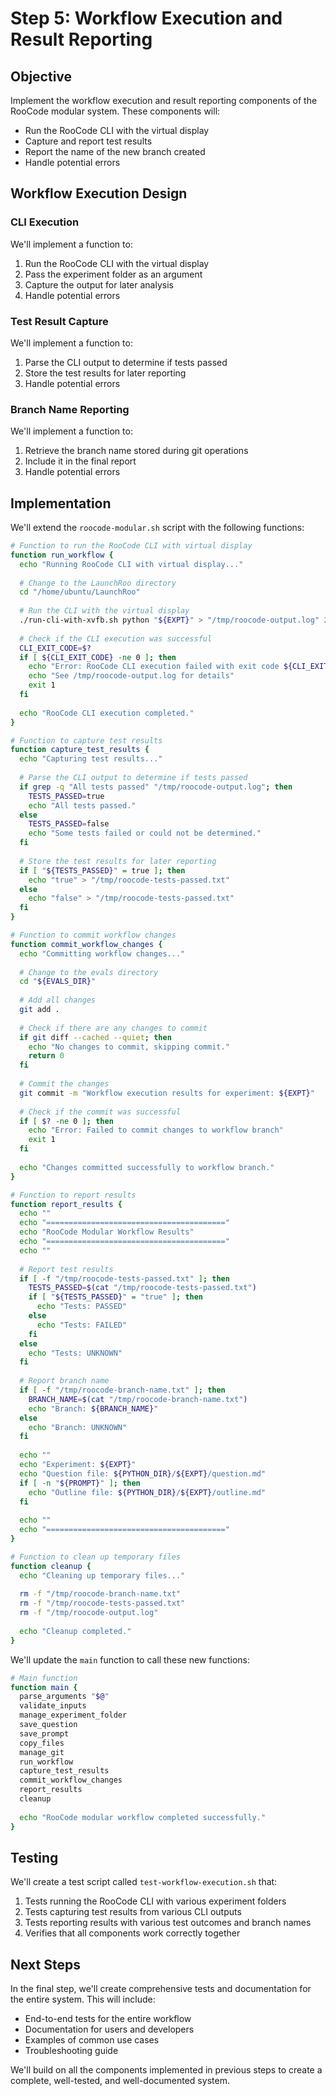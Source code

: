 # Step 5: Workflow Execution and Result Reporting

## Objective

Implement the workflow execution and result reporting components of the RooCode modular system. These components will:
- Run the RooCode CLI with the virtual display
- Capture and report test results
- Report the name of the new branch created
- Handle potential errors

## Workflow Execution Design

### CLI Execution

We'll implement a function to:
1. Run the RooCode CLI with the virtual display
2. Pass the experiment folder as an argument
3. Capture the output for later analysis
4. Handle potential errors

### Test Result Capture

We'll implement a function to:
1. Parse the CLI output to determine if tests passed
2. Store the test results for later reporting
3. Handle potential errors

### Branch Name Reporting

We'll implement a function to:
1. Retrieve the branch name stored during git operations
2. Include it in the final report
3. Handle potential errors

## Implementation

We'll extend the `roocode-modular.sh` script with the following functions:

```bash
# Function to run the RooCode CLI with virtual display
function run_workflow {
  echo "Running RooCode CLI with virtual display..."
  
  # Change to the LaunchRoo directory
  cd "/home/ubuntu/LaunchRoo"
  
  # Run the CLI with the virtual display
  ./run-cli-with-xvfb.sh python "${EXPT}" > "/tmp/roocode-output.log" 2>&1
  
  # Check if the CLI execution was successful
  CLI_EXIT_CODE=$?
  if [ ${CLI_EXIT_CODE} -ne 0 ]; then
    echo "Error: RooCode CLI execution failed with exit code ${CLI_EXIT_CODE}"
    echo "See /tmp/roocode-output.log for details"
    exit 1
  fi
  
  echo "RooCode CLI execution completed."
}

# Function to capture test results
function capture_test_results {
  echo "Capturing test results..."
  
  # Parse the CLI output to determine if tests passed
  if grep -q "All tests passed" "/tmp/roocode-output.log"; then
    TESTS_PASSED=true
    echo "All tests passed."
  else
    TESTS_PASSED=false
    echo "Some tests failed or could not be determined."
  fi
  
  # Store the test results for later reporting
  if [ "${TESTS_PASSED}" = true ]; then
    echo "true" > "/tmp/roocode-tests-passed.txt"
  else
    echo "false" > "/tmp/roocode-tests-passed.txt"
  fi
}

# Function to commit workflow changes
function commit_workflow_changes {
  echo "Committing workflow changes..."
  
  # Change to the evals directory
  cd "${EVALS_DIR}"
  
  # Add all changes
  git add .
  
  # Check if there are any changes to commit
  if git diff --cached --quiet; then
    echo "No changes to commit, skipping commit."
    return 0
  fi
  
  # Commit the changes
  git commit -m "Workflow execution results for experiment: ${EXPT}"
  
  # Check if the commit was successful
  if [ $? -ne 0 ]; then
    echo "Error: Failed to commit changes to workflow branch"
    exit 1
  fi
  
  echo "Changes committed successfully to workflow branch."
}

# Function to report results
function report_results {
  echo ""
  echo "========================================"
  echo "RooCode Modular Workflow Results"
  echo "========================================"
  echo ""
  
  # Report test results
  if [ -f "/tmp/roocode-tests-passed.txt" ]; then
    TESTS_PASSED=$(cat "/tmp/roocode-tests-passed.txt")
    if [ "${TESTS_PASSED}" = "true" ]; then
      echo "Tests: PASSED"
    else
      echo "Tests: FAILED"
    fi
  else
    echo "Tests: UNKNOWN"
  fi
  
  # Report branch name
  if [ -f "/tmp/roocode-branch-name.txt" ]; then
    BRANCH_NAME=$(cat "/tmp/roocode-branch-name.txt")
    echo "Branch: ${BRANCH_NAME}"
  else
    echo "Branch: UNKNOWN"
  fi
  
  echo ""
  echo "Experiment: ${EXPT}"
  echo "Question file: ${PYTHON_DIR}/${EXPT}/question.md"
  if [ -n "${PROMPT}" ]; then
    echo "Outline file: ${PYTHON_DIR}/${EXPT}/outline.md"
  fi
  
  echo ""
  echo "========================================"
}

# Function to clean up temporary files
function cleanup {
  echo "Cleaning up temporary files..."
  
  rm -f "/tmp/roocode-branch-name.txt"
  rm -f "/tmp/roocode-tests-passed.txt"
  rm -f "/tmp/roocode-output.log"
  
  echo "Cleanup completed."
}
```

We'll update the `main` function to call these new functions:

```bash
# Main function
function main {
  parse_arguments "$@"
  validate_inputs
  manage_experiment_folder
  save_question
  save_prompt
  copy_files
  manage_git
  run_workflow
  capture_test_results
  commit_workflow_changes
  report_results
  cleanup
  
  echo "RooCode modular workflow completed successfully."
}
```

## Testing

We'll create a test script called `test-workflow-execution.sh` that:
1. Tests running the RooCode CLI with various experiment folders
2. Tests capturing test results from various CLI outputs
3. Tests reporting results with various test outcomes and branch names
4. Verifies that all components work correctly together

## Next Steps

In the final step, we'll create comprehensive tests and documentation for the entire system. This will include:
- End-to-end tests for the entire workflow
- Documentation for users and developers
- Examples of common use cases
- Troubleshooting guide

We'll build on all the components implemented in previous steps to create a complete, well-tested, and well-documented system.